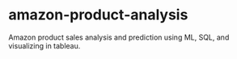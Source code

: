 # amazon-product-analysis
Amazon product sales analysis and prediction using ML, SQL, and visualizing in tableau.
